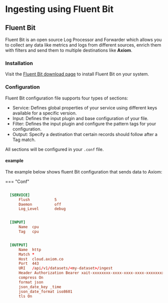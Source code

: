 <div class="axi-header">
  <h1>Ingesting using Fluent Bit</h1>
</div>

## Fluent Bit

Fluent Bit is an open source Log Processor and Forwarder which allows you to collect any data like metrics and logs from different sources, enrich them with filters and send them to multiple destinations like **Axiom**. 

### Installation 

Visit the [Fluent Bit download page](https://docs.fluentbit.io/manual/installation/getting-started-with-fluent-bit) to install Fluent Bit on your system. 

### Configuration

Fluent Bit configuration file supports four types of sections:

- Service: Defines global properties of your service using different keys available for a specific version.
- Input: Defines the input plugin and base configuration of your file. 
- Filter: Defines the input plugin and configure the pattern tags for your configuration. 
- Output: Specify a destination that certain records should follow after a Tag match. 

All sections will be configured in your `.conf` file. 

#### example

The example below shows fluent Bit configuration that sends data to Axiom:

=== "Conf"

```conf

  [SERVICE]
      Flush           5
      Daemon          off
      Log_Level       debug


  [INPUT]
      Name  cpu
      Tag   cpu


  [OUTPUT]
      Name  http
      Match *
      Host  cloud.axiom.co
      Port  443
      URI   /api/v1/datasets/<my-dataset>/ingest
      Header Authorization Bearer xait-xxxxxxxx-xxxx-xxxx-xxxx-xxxxxxxxxxx
      compress On
      format json
      json_date_key _time
      json_date_format iso8601
      tls On

```
